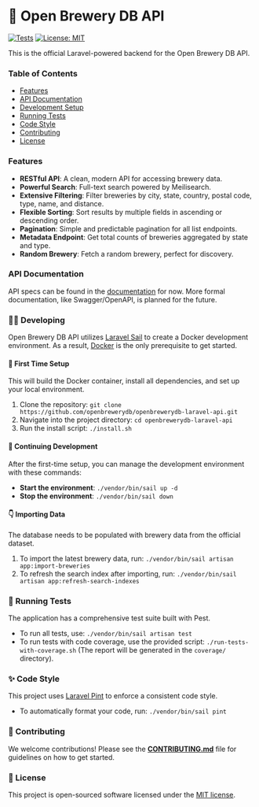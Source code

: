 # 🍻 Open Brewery DB API

[![Tests](https://github.com/alexjustesen/obdb-api/actions/workflows/ci.yml/badge.svg)](https://github.com/alexjustesen/obdb-api/actions/workflows/ci.yml)
[![License: MIT](https://img.shields.io/badge/License-MIT-yellow.svg)](https://opensource.org/licenses/MIT)

This is the official Laravel-powered backend for the Open Brewery DB API.

### Table of Contents

-   [Features](#features)
-   [API Documentation](#api-documentation)
-   [Development Setup](#-developing)
-   [Running Tests](#-running-tests)
-   [Code Style](#-code-style)
-   [Contributing](#-contributing)
-   [License](#-license)

### Features

-   **RESTful API**: A clean, modern API for accessing brewery data.
-   **Powerful Search**: Full-text search powered by Meilisearch.
-   **Extensive Filtering**: Filter breweries by city, state, country, postal code, type, name, and distance.
-   **Flexible Sorting**: Sort results by multiple fields in ascending or descending order.
-   **Pagination**: Simple and predictable pagination for all list endpoints.
-   **Metadata Endpoint**: Get total counts of breweries aggregated by state and type.
-   **Random Brewery**: Fetch a random brewery, perfect for discovery.

### API Documentation

API specs can be found in the [documentation](https://www.openbrewerydb.org/documentation) for now. More formal documentation, like Swagger/OpenAPI, is planned for the future.

### 🏃‍♂️ Developing

Open Brewery DB API utilizes [Laravel Sail](https://laravel.com/docs/11.x/sail) to create a Docker development environment. As a result, [Docker](https://www.docker.com/) is the only prerequisite to get started.

#### 🥇 First Time Setup

This will build the Docker container, install all dependencies, and set up your local environment.

1.  Clone the repository: `git clone https://github.com/openbrewerydb/openbrewerydb-laravel-api.git`
2.  Navigate into the project directory: `cd openbrewerydb-laravel-api`
3.  Run the install script: `./install.sh`

#### 🔄️ Continuing Development

After the first-time setup, you can manage the development environment with these commands:

-   **Start the environment**: `./vendor/bin/sail up -d`
-   **Stop the environment**: `./vendor/bin/sail down`

#### 👇 Importing Data

The database needs to be populated with brewery data from the official dataset.

1.  To import the latest brewery data, run: `./vendor/bin/sail artisan app:import-breweries`
2.  To refresh the search index after importing, run: `./vendor/bin/sail artisan app:refresh-search-indexes`

### 🧪 Running Tests

The application has a comprehensive test suite built with Pest.

-   To run all tests, use: `./vendor/bin/sail artisan test`
-   To run tests with code coverage, use the provided script: `./run-tests-with-coverage.sh` (The report will be generated in the `coverage/` directory).

### ✨ Code Style

This project uses [Laravel Pint](https://laravel.com/docs/11.x/pint) to enforce a consistent code style.

-   To automatically format your code, run: `./vendor/bin/sail pint`

### 🤝 Contributing

We welcome contributions! Please see the [**CONTRIBUTING.md**](CONTRIBUTING.md) file for guidelines on how to get started.

### 📜 License

This project is open-sourced software licensed under the [MIT license](LICENSE).
